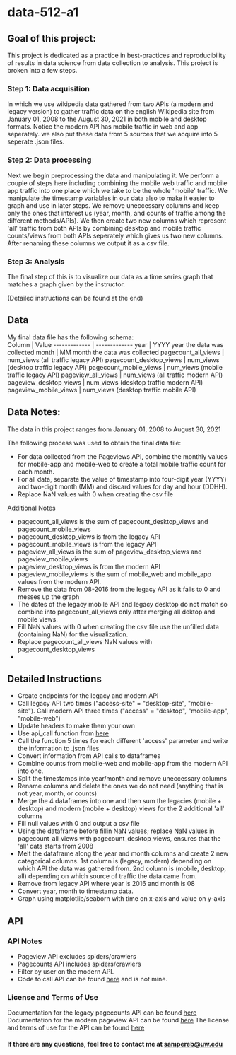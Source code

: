 # data-512-a1

## Goal of this project: 
This project is dedicated as a practice in best-practices and reproducibility of results in data science from data collection to analysis. 
This project is broken into a few steps. 

### Step 1: Data acquisition
In which we use wikipedia data gathered from two APIs (a modern and legacy version) to gather traffic data on the english Wikipedia site from January 01, 2008 to the August 30, 2021 in both mobile and desktop formats. Notice the modern API has mobile traffic in web and app seperately. we also put these data from 5 sources that we acquire into 5 seperate .json files.

### Step 2: Data processing
Next we begin preprocessing the data and manipulating it. We perform a couple of steps here including combining the mobile web traffic and mobile app traffic into one place which we take to be the whole 'mobile' traffic. We manipulate the timestamp variables in our data also to make it easier to graph and use in later steps. We remove uneccessary columns and keep only the ones that interest us (year, month, and counts of traffic among the different methods/APIs). We then create two new columns which represent 'all' traffic from both APIs by combining desktop and mobile traffic counts/views from both APIs seperately which gives us two new columns. After renaming these columns we output it as a csv file. 

### Step 3: Analysis
The final step of this is to visualize our data as a time series graph that matches a graph given by the instructor.  

(Detailed instructions can be found at the end)

## Data
My final data file has the following schema:  
Column        | Value
------------- | -------------
year          | YYYY year the data was collected
month         | MM month the data was collected
pagecount_all_views         | num_views (all traffic legacy API)
pagecount_desktop_views         | num_views (desktop traffic legacy API)
pagecount_mobile_views         | num_views (mobile traffic legacy API)
pageview_all_views         | num_views (all traffic modern API) 
pageview_desktop_views         | num_views (desktop traffic modern API)
pageview_mobile_views         | num_views (desktop traffic mobile API)

## Data Notes: 
The data in this project ranges from January 01, 2008 to August 30, 2021 

The following process was used to obtain the final data file:
- For data collected from the Pageviews API, combine the monthly values for mobile-app and mobile-web to create a total mobile traffic count for each month.
- For all data, separate the value of timestamp into four-digit year (YYYY) and two-digit month (MM) and discard values for day and hour (DDHH).
- Replace NaN values with 0 when creating the csv file

Additional Notes
- pagecount_all_views is the sum of pagecount_desktop_views and pagecount_mobile_views
- pagecount_desktop_views is from the legacy API
- pagecount_mobile_views is from the legacy API
- pageview_all_views is the sum of pageview_desktop_views and pageview_mobile_views
- pageview_desktop_views is from the modern API
- pageview_mobile_views is the sum of mobile_web and mobile_app values from the modern API.
- Remove the data from 08-2016 from the legacy API as it falls to 0 and messes up the graph
- The dates of the legacy mobile API and legacy desktop do not match so combine into pagecount_all_views only after merging all dektop and mobile views.
- Fill NaN values with 0 when creating the csv file use the unfilled data (containing NaN) for the visualization. 
- Replace pagecount_all_views NaN values with pagecount_desktop_views
- 

## Detailed Instructions
- Create endpoints for the legacy and modern API
- Call legacy API two times ("access-site" = "desktop-site", "mobile-site"). Call modern API three times ("access" = "desktop", "mobile-app", "mobile-web")
- Update headers to make them your own
- Use api_call function from [here](https://public.paws.wmcloud.org/User:Jtmorgan/data512_a1_example.ipynb)
- Call the function 5 times for each different 'access' parameter and write the information to .json files
- Convert information from API calls to dataframes
- Combine counts from mobile-web and mobile-app from the modern API into one.
- Split the timestamps into year/month and remove uneccessary columns
- Rename columns and delete the ones we do not need (anything that is not year, month, or counts)
- Merge the 4 dataframes into one and then sum the legacies (mobile + desktop) and modern (mobile + desktop) views for the 2 additional 'all' columns 
- Fill null values with 0 and output a csv file
- Using the dataframe before fillin NaN values; replace NaN values in pagecount_all_views with pagecount_desktop_views, ensures that the 'all' data starts from 2008
- Melt the dataframe along the year and month columns and create 2 new categorical columns. 1st column is (legacy, modern) depending on  which API the data was gathered from. 2nd column is (mobile, desktop, all) depending on which source of traffic the data came from.
- Remove from legacy API where year is 2016 and month is 08
- Convert year, month to timestamp data.
- Graph using matplotlib/seaborn with time on x-axis and value on y-axis

## API

### API Notes
- Pageview API excludes spiders/crawlers
- Pagecounts API includes spiders/crawlers
- Filter by user on the modern API.
- Code to call API can be found [here](https://public.paws.wmcloud.org/User:Jtmorgan/data512_a1_example.ipynb) and is not mine.

### License and Terms of Use
Documentation for the legacy pagecounts API can be found [here](https://wikitech.wikimedia.org/wiki/Analytics/AQS/Legacy_Pagecounts)  
Documentation for the modern pageview API can be found [here](https://wikitech.wikimedia.org/wiki/Analytics/AQS/Pageviews) 
The license and terms of use for the API can be found [here](https://www.mediawiki.org/wiki/REST_API#Terms_and_conditions)

#### If there are any questions, feel free to contact me at sampereb@uw.edu
